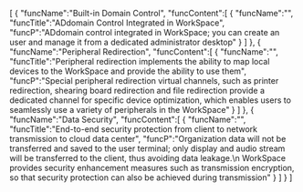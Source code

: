 [
	{
		"funcName":"Built-in Domain Control",
		"funcContent":[
			{
				"funcName":"",
				"funcTitle":"ADdomain Control Integrated in WorkSpace",
				"funcP":"ADdomain control integrated in WorkSpace; you can create an user and manage it from a dedicated administrator desktop"
			}
		]
	},
	{
		"funcName":"Peripheral Redirection",
		"funcContent":[
			{
				"funcName":"",
				"funcTitle":"Peripheral redirection implements the ability to map local devices to the WorkSpace and provide the ability to use them",
				"funcP":"Special peripheral redirection virtual channels, such as printer redirection, shearing board redirection and file redirection provide a dedicated channel for specific device optimization, which enables users to seamlessly use a variety of peripherals in the WorkSpace"
			}
		]
	},
	{
		"funcName":"Data Security",
		"funcContent":[
			{
				"funcName":"",
				"funcTitle":"End-to-end security protection from client to network transmission to cloud data center",
				"funcP":"Organization data will not be transferred and saved to the user terminal; only display and audio stream will be transferred to the client, thus avoiding data leakage.\n WorkSpace provides security enhancement measures such as transmission encryption, so that security protection can also be achieved during transmission"
			}
		]
	}
]